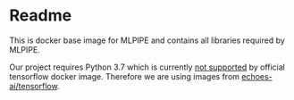 # Readme

This is docker base image for MLPIPE and contains all libraries required by MLPIPE.

Our project requires Python 3.7 which is currently [not supported](https://github.com/tensorflow/tensorflow/issues/25939) by official tensorflow docker image. 
Therefore we are using images from [echoes-ai/tensorflow](https://github.com/echoes-ai/tensorflow-dockerfiles).
